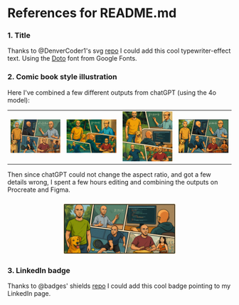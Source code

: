 # References for README.md

### 1. Title

Thanks to @DenverCoder1's svg [repo](https://github.com/denvercoder1/readme-typing-svg) I could add this cool typewriter-effect text. Using the [Doto](https://fonts.google.com/specimen/Doto) font from Google Fonts. 

### 2. Comic book style illustration

Here I've combined a few different outputs from chatGPT (using the 4o model):

<table>
  <tr>
    <td><img src="images/v1.png"></td>
    <td><img src="images/v2.png"></td>
    <td><img src="images/v3.png"></td>
    <td><img src="images/v4.png"></td>
  </tr>
 </table>

Then since chatGPT could not change the aspect ratio, and got a few details wrong, I spent a few hours editing and combining the outputs on Procreate and Figma.

<h3 align="center">
   <img src="images/comic.png" width="50%">
</h4>

### 3. LinkedIn badge

Thanks to @badges' shields [repo](https://github.com/badges/shields) I could add this cool badge pointing to my LinkedIn page.